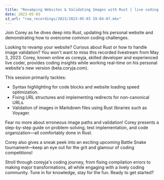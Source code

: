 ```yaml
---
title: "Revamping Websites & Validating Images with Rust | live coding session with Coreyja"
date: 2023-05-03
s3_url: "raw_recordings/2023/2023-05-03 19-04-07.mkv"
---
```


Join Corey as he dives deep into Rust, updating his personal website and demonstrating how to overcome common coding challenges.

Looking to revamp your website? Curious about Rust or how to handle image validation? You won't want to miss this recorded livestream from May 3, 2023. Corey, known online as coreyja, skilled developer and experienced live coder, provides coding insights while working real-time on his personal website's new version (beta.coryja.com).

This session primarily tackles:

- Syntax highlighting for code blocks and website loading speed optimization.
- Fixing URL structures and implementing redirects for non-canonical URLs.
- Validation of images in Markdown files using Rust libraries such as Voyager.

Fear no more about erroneous image paths and validation! Corey presents a step-by-step guide on problem-solving, test implementation, and code organization—all comfortably done in Rust.

Corey also gives a sneak peek into an exciting upcoming Battle Snake tournament—keep an eye out for the grit and glamour of coding competitions!

Stroll through coreyja's coding journey, from fixing compilation errors to making major transformations, all while engaging with a lively coding community. Tune in for knowledge, stay for the fun. Ready to get started?
